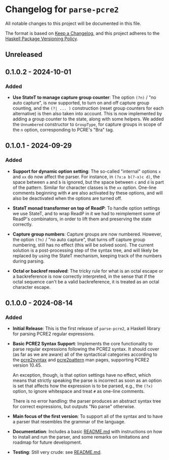 # Changelog for `parse-pcre2`

All notable changes to this project will be documented in this file.

The format is based on [Keep a Changelog](https://keepachangelog.com/en/1.0.0/),
and this project adheres to the
[Haskell Package Versioning Policy](https://pvp.haskell.org/).

## Unreleased

## 0.1.0.2 - 2024-10-01

### Added
- **Use StateT to manage capture group counter**: The option `(?n)` /
  "no auto capture", is now supported, to turn on and off capture
  group counting, and the `(?| ... )` construction (reset group
  counters for each alternative) is then also taken into account. This
  is now implemented by adding a group counter to the state, along
  with some helpers. We added the `Unnumbered` constructor to
  `GroupType`, for capture groups in scope of the `n` option,
  corresponding to PCRE's "Bra" tag.

## 0.1.0.1 - 2024-09-29

### Added
- **Support for dynamic option setting**: The so-called "internal"
  options `x` and `xx` do now affect the parser. For instance, in
  `(?x:a b(?-x)c d)`, the space between `a` and `b` is ignored, but
  the space between `c` and `d` is part of the pattern. Similar for
  character classes is the `xx` option. One-line comments beginning
  with `#` are also activated by these options, and will also be
  deactivated when the options are turned off.

- **StateT monad transformer on top of ReadP**: To handle option
  settings we use StateT, and to wrap ReadP in it we had to
  reimplement some of ReadP's combinators, in order to lift them and
  preserving the state correctly.

- **Capture group numbers**: Capture groups are now numbered. However,
  the option `(?n)` / "no auto capture", that turns off capture group
  numbering, still has no effect (this will be solved soon). The
  current solution is a post-processing step of the syntax tree, and
  will likely be replaced by using the StateT mechanism, keeping track
  of the numbers during parsing.

- **Octal or backref resolved**: The tricky rule for what is an octal
  escape or a backreference is now correctly interpreted, in the sense
  that if the octal sequence can't be a valid backreference, it is
  treated as an octal character escape.

## 0.1.0.0 - 2024-08-14

### Added
- **Initial Release**: This is the first release of `parse-pcre2`, a
  Haskell library for parsing PCRE2 regular expressions.
- **Basic PCRE2 Syntax Support**: Implements the core functionality to
  parse regular expressions following the PCRE2 syntax. It should
  cover (as far as we are aware) all of the syntactical categories
  according to the
  [pcre2syntax](https://pcre2project.github.io/pcre2/doc/html/pcre2syntax.html)
  and
  [pcre2pattern](https://pcre2project.github.io/pcre2/doc/html/pcre2pattern.html)
  man pages, supporting PCRE2 version 10.45.

  An exception, though, is that option settings have no effect, which
  means that strictly speaking the parse is incorrect as soon as an
  option is set that affects how the expression is to be parsed, e.g.,
  the `(?x)` option, to ignore whitespace and treat `#` as one-line
  comments.

  There is no error handling: the parser produces an abstract syntax
  tree for correct expressions, but outputs "No parse" otherwise.

- **Main focus of the first version**: To support all of the syntax
  and to have a parser that resembles the grammar of the language.

- **Documentation**: Includes a basic [README.md](README.md) with
  instructions on how to install and run the parser, and some remarks
  on limitations and roadmap for future development.

- **Testing**: Still very crude: see [README.md](README.md).
